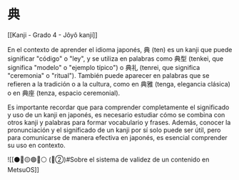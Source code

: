 # 典

[[Kanji - Grado 4 - Jôyô kanji]]

En el contexto de aprender el idioma japonés, 典 (ten) es un kanji que puede significar "código" o "ley", y se utiliza en palabras como 典型 (tenkei, que significa "modelo" o "ejemplo típico") o 典礼 (tenrei, que significa "ceremonia" o "ritual"). También puede aparecer en palabras que se refieren a la tradición o a la cultura, como en 典雅 (tenga, elegancia clásica) o en 典座 (tenza, espacio ceremonial).

Es importante recordar que para comprender completamente el significado y uso de un kanji en japonés, es necesario estudiar cómo se combina con otros kanji y palabras para formar vocabulario y frases. Además, conocer la pronunciación y el significado de un kanji por sí solo puede ser útil, pero para comunicarse de manera efectiva en japonés, es esencial comprender su uso en contexto.


![[⚫🔴🟡🟢🔵⚪ (🔴②)#Sobre el sistema de validez de un contenido en MetsuOS]]